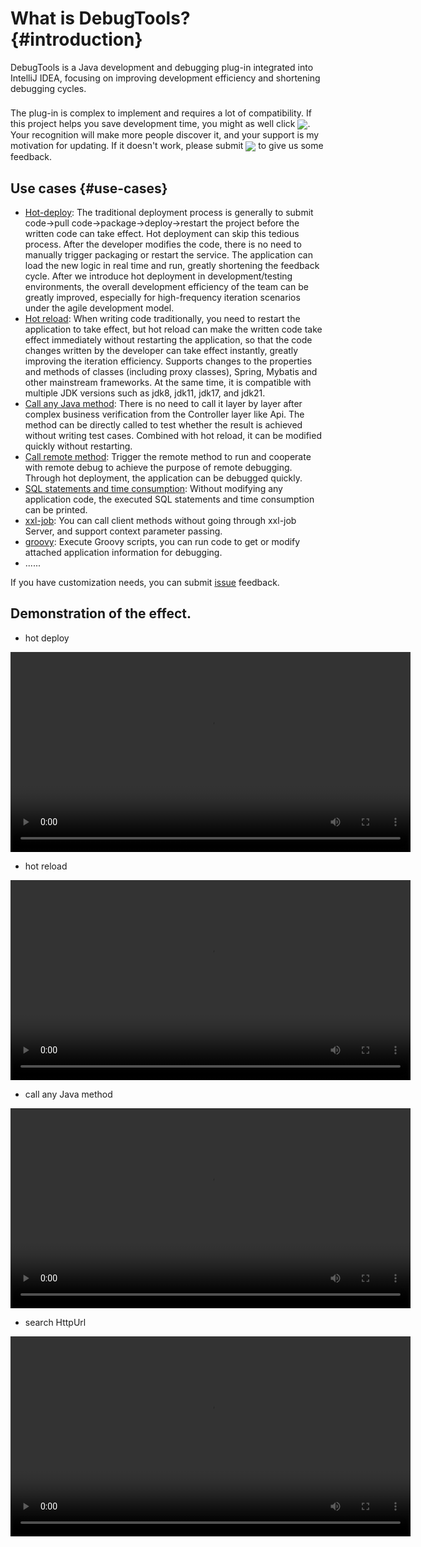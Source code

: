 # What is DebugTools? {#introduction}

DebugTools is a Java development and debugging plug-in integrated into IntelliJ IDEA, focusing on improving development efficiency and shortening debugging cycles.

<div class="tip custom-block" style="padding-top: 8px">
The plug-in is complex to implement and requires a lot of compatibility. If this project helps you save development time, you might as well click <a target="_blank" href="https://github.com/java-hot-deploy/debug-tools"><img src="https://img.shields.io/github/stars/java-hot-deploy/debug-tools?style=flat&logo=GitHub" style="display: inline-block; vertical-align: middle;" /></a>. Your recognition will make more people discover it, and your support is my motivation for updating. If it doesn't work, please submit <a target="_blank" href="https://github.com/java-hot-deploy/debug-tools/issues"><img src="https://img.shields.io/github/issues-closed/java-hot-deploy/debug-tools?style=flat&logo=github" style="display: inline-block; vertical-align: middle;" /></a> to give us some feedback.
</div>

## Use cases {#use-cases}

- [Hot-deploy](hot-deploy): The traditional deployment process is generally to submit code->pull code->package->deploy->restart the project before the written code can take effect. Hot deployment can skip this tedious process. After the developer modifies the code, there is no need to manually trigger packaging or restart the service. The application can load the new logic in real time and run, greatly shortening the feedback cycle. After we introduce hot deployment in development/testing environments, the overall development efficiency of the team can be greatly improved, especially for high-frequency iteration scenarios under the agile development model.
- [Hot reload](hot-reload): When writing code traditionally, you need to restart the application to take effect, but hot reload can make the written code take effect immediately without restarting the application, so that the code changes written by the developer can take effect instantly, greatly improving the iteration efficiency. Supports changes to the properties and methods of classes (including proxy classes), Spring, Mybatis and other mainstream frameworks. At the same time, it is compatible with multiple JDK versions such as jdk8, jdk11, jdk17, and jdk21.
- [Call any Java method](attach-local): There is no need to call it layer by layer after complex business verification from the Controller layer like Api. The method can be directly called to test whether the result is achieved without writing test cases. Combined with hot reload, it can be modified quickly without restarting.
- [Call remote method](attach-remote): Trigger the remote method to run and cooperate with remote debug to achieve the purpose of remote debugging. Through hot deployment, the application can be debugged quickly.
- [SQL statements and time consumption](sql): Without modifying any application code, the executed SQL statements and time consumption can be printed.
- [xxl-job](xxl-job): You can call client methods without going through xxl-job Server, and support context parameter passing.
- [groovy](groovy-execute): Execute Groovy scripts, you can run code to get or modify attached application information for debugging.
- ......

If you have customization needs, you can submit [issue](https://github.com/java-hot-deploy/debug-tools/issues) feedback.

## Demonstration of the effect.

- hot deploy

<video controls width="640">
  <source src="https://download.debug-tools.cc/mp4/hot_deploy.mp4" type="video/mp4">https://download.debug-tools.cc/mp4/hot_deploy.mp4
</video>

- hot reload

<video controls width="640">
  <source src="https://download.debug-tools.cc/mp4/hot_reload.mp4" type="video/mp4">https://download.debug-tools.cc/mp4/hot_reload.mp4
</video>

- call any Java method

<video controls width="640">
  <source src="https://download.debug-tools.cc/mp4/quick_debug.mp4" type="video/mp4">https://download.debug-tools.cc/mp4/quick_debug.mp4
</video>

- search HttpUrl

<video controls width="640">
  <source src="https://download.debug-tools.cc/mp4/search_url.mp4" type="video/mp4">https://download.debug-tools.cc/mp4/search_url.mp4
</video>
